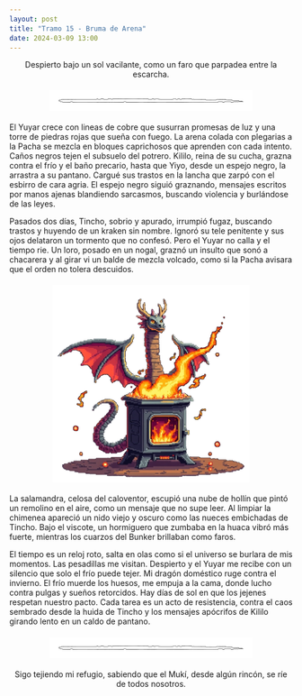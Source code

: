 ```yaml
---
layout: post
title: "Tramo 15 - Bruma de Arena"
date: 2024-03-09 13:00
---
```

<div style="text-align: center;">
  <p>Despierto bajo un sol vacilante, como un faro que parpadea entre la escarcha.</p>
</div>

<img src="/assets/images/separador.png" alt="Separador" style="display: block; margin: 20px auto;">

El Yuyar crece con lineas de cobre que susurran promesas de luz y una torre de piedras rojas que sueña con fuego. La arena colada con plegarias a la Pacha se mezcla en bloques caprichosos que aprenden con cada intento. Caños negros tejen el subsuelo del potrero. Kililo, reina de su cucha, grazna contra el frío y el baño precario, hasta que Yiyo, desde un espejo negro, la arrastra a su pantano. Cargué sus trastos en la lancha que zarpó con el esbirro de cara agria. El espejo negro siguió graznando, mensajes escritos por manos ajenas blandiendo sarcasmos, buscando violencia y burlándose de las leyes.
<br>

Pasados dos días, Tincho, sobrio y apurado, irrumpió fugaz, buscando trastos y huyendo de un kraken sin nombre. Ignoró su tele penitente y sus ojos delataron un tormento que no confesó. Pero el Yuyar no calla y el tiempo rie. Un loro, posado en un nogal, graznó un insulto que sonó a chacarera y al girar vi un balde de mezcla volcado, como si la Pacha avisara que el orden no tolera descuidos.

<img src="/assets/images/salamandra.png" alt="Salamandra" style="display: block; margin: 20px auto;">

La salamandra, celosa del caloventor, escupió una nube de hollín que pintó un remolino en el aire, como un mensaje que no supe leer. Al limpiar la chimenea apareció un nido viejo y oscuro como las nueces embichadas de Tincho. Bajo el viscote, un hormiguero que zumbaba en la huaca vibró más fuerte, mientras los cuarzos del Bunker brillaban como faros.
<br>

El tiempo es un reloj roto, salta en olas como si el universo se burlara de mis momentos. Las pesadillas me visitan. Despierto y el Yuyar me recibe con un silencio que solo el frío puede tejer. Mi dragón doméstico ruge contra el invierno. El frío muerde los huesos, me empuja a la cama, donde lucho contra pulgas y sueños retorcidos. Hay días de sol en que los jejenes respetan nuestro pacto. Cada tarea es un acto de resistencia, contra el caos sembrado desde la huida de Tincho y los mensajes apócrifos de Kililo girando lento en un caldo de pantano.

<img src="/assets/images/separador.png" alt="Separador" style="display: block; margin: 20px auto;">

<div style="text-align: center;">
  <p>Sigo tejiendo mi refugio, sabiendo que el Mukí, desde algún rincón, se ríe de todos nosotros.</p>
</div>
